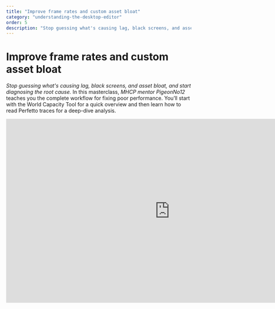 ```yaml
---
title: "Improve frame rates and custom asset bloat"
category: "understanding-the-desktop-editor"
order: 5
description: "Stop guessing what's causing lag, black screens, and asset bloat, and start diagnosing the root cause"
---
```


# Improve frame rates and custom asset bloat
*Stop guessing what's causing lag, black screens, and asset bloat, and start diagnosing the root cause.* In this masterclass, *MHCP mentor PigeonNo12* teaches you the complete workflow for fixing poor performance. You’ll start with the World Capacity Tool for a quick overview and then learn how to read Perfetto traces for a deep-dive analysis.

<iframe width="890" height="501" src="https://www.youtube.com/embed/jWVT3tBY0Pc" title="Improve Frame Rates and Custom Asset Bloat" frameborder="0" allow="accelerometer; autoplay; clipboard-write; encrypted-media; gyroscope; picture-in-picture; web-share" referrerpolicy="strict-origin-when-cross-origin" allowfullscreen></iframe>
